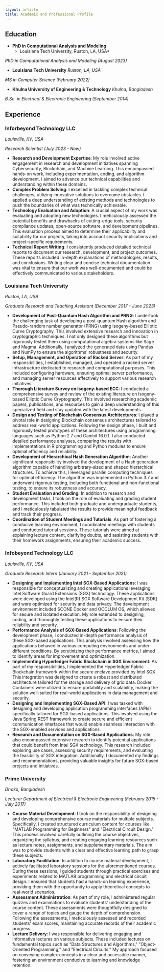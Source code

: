 ```yaml
---
layout: article
title: Academic and Professional Profile
---
```

## Education
* **PhD in Computational Analysis and Modeling**
  * Louisiana Tech University, Ruston, LA, USA*

*PhD in Computational Analysis and Modeling (August 2023)*
* **Louisiana Tech University**
*Ruston, LA, USA*

*MS in Computer Science (February'2022)*
* **Khulna University of Engineering & Technology**
*Khulna, Bangladesh*

*B.Sc. in Electrical & Electronic Engineering (September 2014)*

## Experience
### **Inforbeyond Technology LLC**
*Louisville, KY, USA*

*Research Scientist (July 2023 - Now)*
- **Research and Development Expertise**: My role involved active engagement in research and development initiatives spanning Cybersecurity, Blockchain, and Machine Learning. This encompassed hands-on work, including experimentation, coding, and algorithm development. I aimed to advance our technical capabilities and understanding within these domains.
- **Complex Problem Solving**: I excelled in tackling complex technical challenges, utilizing innovative solutions to overcome obstacles. I applied a deep understanding of existing methods and technologies to push the boundaries of what was technically achievable.
- **Technology Evaluation and Adoption**: A crucial aspect of my work was evaluating and adopting new technologies. I meticulously assessed the potential benefits and drawbacks of cutting-edge tools, security compliance updates, open-source software, and development pipelines. This evaluation process aimed to determine their applicability and suitability for our projects, taking into account security implications and project-specific requirements.
- **Technical Report Writing**: I consistently produced detailed technical reports to document our research, development, and project outcomes. These reports included in-depth explanations of methodologies, results, and conclusions. Writing clear and concise technical documentation was vital to ensure that our work was well-documented and could be effectively communicated to various stakeholders.
### **Louisiana Tech University**
*Ruston, LA, USA*

*Graduate Research and Teaching Assistant (December 2017 - June 2023)*
- **Development of Post-Quantum Hash Algorithm and PRNG**: I undertook the challenging task of developing a post-quantum Hash algorithm and Pseudo-random number generator (PRNG) using Isogeny-based Elliptic Curve Cryptography. This involved extensive research and innovation in cryptographic techniques. I not only designed these algorithms but rigorously tested them using computational algebra systems like Sage and Magma. Additionally, I analyzed the generated data using Pandas and NumPy to ensure the algorithms' robustness and security.
- **Setup, Management, and Operation of Racked Server**: As part of my responsibilities, I established, managed, and operated a racked server infrastructure dedicated to research and computational purposes. This included configuring hardware, ensuring optimal server performance, and managing server resources effectively to support various research initiatives.
- **Thorough Literature Survey on Isogeny-based ECC**: I conducted a comprehensive survey and review of the existing literature on Isogeny-based Elliptic Curve Cryptography. This involved researching academic papers, publications, and resources to gain a deep understanding of this specialized field and stay updated with the latest developments.
- **Design and Testing of Blockchain Consensus Architectures**: I played a pivotal role in designing Blockchain consensus architectures tailored to address real-world applications. Following the design phase, I built and rigorously tested prototypes of these architectures using programming languages such as Python 2.7 and Gambit 16.0.1. I also conducted detailed performance analyses, comparing the results with implementations in R programming and Python modules to ensure optimal efficiency and reliability.
 - **Development of Hierarchical Hash Generation Algorithm**: Another significant responsibility involved the development of a Hash generation algorithm capable of handling arbitrary-sized and shaped hierarchical structures. To achieve this, I leveraged parallel computing techniques for optimal efficiency. The algorithm was implemented in Python 3.7 and underwent rigorous testing, including both functional and non-functional testing, to ensure its robustness and accuracy.
- **Student Evaluation and Grading**: In addition to research and development tasks, I took on the role of evaluating and grading student performance. This included both graduate and undergraduate students, and I meticulously tabulated the results to provide meaningful feedback and track their progress.
- **Coordination of Student Meetings and Tutorials**: As part of fostering a conducive learning environment, I coordinated meetings with students and conducted tutorial sessions. These tutorials were aimed at explaining lecture content, clarifying doubts, and assisting students with their homework assignments, ensuring their academic success.

### **Infobeyond Technology LLC**
*Louisville, KY, USA*

*Graduate Research Intern (January 2021 - September 2021)*
- **Designing and Implementing Intel SGX-Based Applications**: I was responsible for conceptualizing and creating applications leveraging Intel Software Guard Extensions (SGX) technology. These applications were developed using the Intel(R) SGX Software Development Kit (SDK) and were optimized for security and data privacy. The development environment included SCONE Docker and OCCLUM OS, which allowed for secure and isolated execution. My role extended to designing, coding, and thoroughly testing these applications to ensure their reliability and security.
- **Performance Analysis of SGX-Based Applications**: Following the development phase, I conducted in-depth performance analysis of these SGX-based applications. This analysis involved assessing how the applications behaved in various computing environments and under different conditions. By scrutinizing their performance metrics, I aimed to identify areas for improvement and optimization.
- **Implementing Hyperledger Fabric Blockchain in SGX Environment**: As part of my responsibilities, I implemented the Hyperledger Fabric Blockchain framework within the secure enclave provided by Intel SGX. This integration was designed to create a robust and distributed architecture tailored for the storage and delivery of grid data. Docker Containers were utilized to ensure portability and scalability, making the solution well-suited for real-world applications in data management and security.
- **Designing and Implementing SGX-Based API**: I was tasked with designing and developing application programming interfaces (APIs) specifically tailored for SGX-based applications. This involved using the Java Spring REST framework to create secure and efficient communication interfaces that would enable seamless interaction with the SGX-enabled services and applications.
- **Research and Documentation on SGX-Based Applications**: My role also encompassed extensive research to identify potential applications that could benefit from Intel SGX technology. This research included exploring use cases, assessing security requirements, and evaluating the feasibility of SGX integration. Additionally, I documented my findings and recommendations, providing valuable insights for future SGX-based projects and initiatives.

### **Prime University** 
*Dhaka, Bangladesh*

*Lecturer Department of Electrical & Electronic Engineering (February 2015 - July 2017)*
- **Course Material Development**: I took on the responsibility of designing and developing comprehensive course materials for multiple subjects. Specifically, I created structured curriculum content for courses like "MATLAB Programming for Beginners" and "Electrical Circuit Design." This process involved carefully outlining the course objectives, organizing the syllabus, and creating engaging learning resources such as lecture notes, assignments, and supplementary materials. The aim was to provide students with a clear and effective learning path to grasp these subjects.
- **Laboratory Facilitation**: In addition to course material development, I actively facilitated laboratory sessions for the aforementioned courses. During these sessions, I guided students through practical exercises and experiments related to MATLAB programming and electrical circuit design. I ensured that students had a hands-on learning experience, providing them with the opportunity to apply theoretical concepts to real-world scenarios.
- **Assessment Administration**: As part of my role, I administered regular quizzes and examinations to evaluate students' understanding of the course content. These assessments were thoughtfully designed to cover a range of topics and gauge the depth of comprehension. Following the assessments, I meticulously assessed and recorded students' exam scores, maintaining accurate records of their academic progress.
- **Lecture Delivery**: I was responsible for delivering engaging and informative lectures on various subjects. These included lectures on fundamental topics such as "Data Structures and Algorithms," "Object-Oriented Programming," and "Electrical Circuits." My approach focused on conveying complex concepts in a clear and accessible manner, fostering an environment conducive to learning and knowledge retention.

